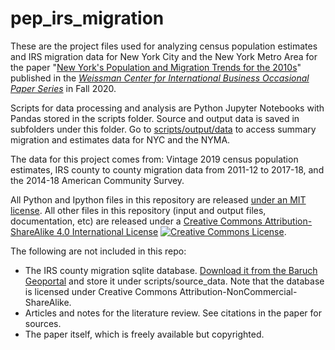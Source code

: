 # pep_irs_migration

These are the project files used for analyzing census population estimates and IRS migration data for New York City and the New York Metro Area for the paper "[New York's Population and Migration Trends for the 2010s](https://zicklin.baruch.cuny.edu/wp-content/uploads/sites/10/2020/09/Paper-Series-Fall-2020-9-8-20.pdf)" published in the [*Weissman Center for International Business Occasional Paper Series*](https://zicklin.baruch.cuny.edu/faculty-research/centers-institutes/weissman-center-international-business/occasional-paper-series/) in Fall 2020.

Scripts for data processing and analysis are Python Jupyter Notebooks  with Pandas stored in the scripts folder. Source and output data is saved in subfolders under this folder. Go to [scripts/output/data](https://github.com/frankpd/pep_irs_migration/tree/master/scripts/output/data) to access summary migration and estimates data for NYC and the NYMA.

The data for this project comes from: Vintage 2019 census population estimates, IRS county to county migration data from 2011-12 to 2017-18, and the 2014-18 American Community Survey.

All Python and Ipython files in this repository are released <a href="https://github.com/anastasiaclark/irs_nyc_migration/blob/master/LICENSE">under an MIT license</a>. All other files in this repository (input and output files, documentation, etc) are released under a <a rel="license" href="http://creativecommons.org/licenses/by-sa/4.0/">Creative Commons Attribution-ShareAlike 4.0 International License</a> <a rel="license" href="http://creativecommons.org/licenses/by-sa/4.0/"><img alt="Creative Commons License" style="border-width:0" src="https://i.creativecommons.org/l/by-sa/4.0/80x15.png" /></a>.

The following are not included in this repo:

- The IRS county migration sqlite database. [Download it from the Baruch Geoportal](https://www.baruch.cuny.edu/confluence/display/geoportal/IRS+Migration+Database) and store it under scripts/source_data. Note that the database  is licensed under Creative Commons Attribution-NonCommercial-ShareAlike.
- Articles and notes for the literature review. See citations in the paper for sources.
- The paper itself, which is freely available but copyrighted.